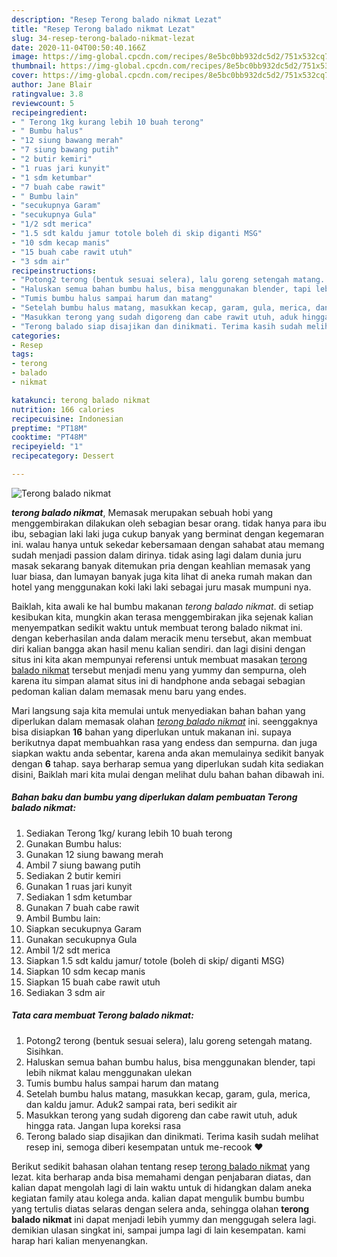 ```yaml
---
description: "Resep Terong balado nikmat Lezat"
title: "Resep Terong balado nikmat Lezat"
slug: 34-resep-terong-balado-nikmat-lezat
date: 2020-11-04T00:50:40.166Z
image: https://img-global.cpcdn.com/recipes/8e5bc0bb932dc5d2/751x532cq70/terong-balado-nikmat-foto-resep-utama.jpg
thumbnail: https://img-global.cpcdn.com/recipes/8e5bc0bb932dc5d2/751x532cq70/terong-balado-nikmat-foto-resep-utama.jpg
cover: https://img-global.cpcdn.com/recipes/8e5bc0bb932dc5d2/751x532cq70/terong-balado-nikmat-foto-resep-utama.jpg
author: Jane Blair
ratingvalue: 3.8
reviewcount: 5
recipeingredient:
- " Terong 1kg kurang lebih 10 buah terong"
- " Bumbu halus"
- "12 siung bawang merah"
- "7 siung bawang putih"
- "2 butir kemiri"
- "1 ruas jari kunyit"
- "1 sdm ketumbar"
- "7 buah cabe rawit"
- " Bumbu lain"
- "secukupnya Garam"
- "secukupnya Gula"
- "1/2 sdt merica"
- "1.5 sdt kaldu jamur totole boleh di skip diganti MSG"
- "10 sdm kecap manis"
- "15 buah cabe rawit utuh"
- "3 sdm air"
recipeinstructions:
- "Potong2 terong (bentuk sesuai selera), lalu goreng setengah matang. Sisihkan."
- "Haluskan semua bahan bumbu halus, bisa menggunakan blender, tapi lebih nikmat kalau menggunakan ulekan"
- "Tumis bumbu halus sampai harum dan matang"
- "Setelah bumbu halus matang, masukkan kecap, garam, gula, merica, dan kaldu jamur. Aduk2 sampai rata, beri sedikit air"
- "Masukkan terong yang sudah digoreng dan cabe rawit utuh, aduk hingga rata. Jangan lupa koreksi rasa"
- "Terong balado siap disajikan dan dinikmati. Terima kasih sudah melihat resep ini, semoga diberi kesempatan untuk me-recook ♥️"
categories:
- Resep
tags:
- terong
- balado
- nikmat

katakunci: terong balado nikmat 
nutrition: 166 calories
recipecuisine: Indonesian
preptime: "PT18M"
cooktime: "PT48M"
recipeyield: "1"
recipecategory: Dessert

---
```



![Terong balado nikmat](https://img-global.cpcdn.com/recipes/8e5bc0bb932dc5d2/751x532cq70/terong-balado-nikmat-foto-resep-utama.jpg)

<b><i>terong balado nikmat</i></b>, Memasak merupakan sebuah hobi yang menggembirakan dilakukan oleh sebagian besar orang. tidak hanya para ibu ibu, sebagian laki laki juga cukup banyak yang berminat dengan kegemaran ini. walau hanya untuk sekedar kebersamaan dengan sahabat atau memang sudah menjadi passion dalam dirinya. tidak asing lagi dalam dunia juru masak sekarang banyak ditemukan pria dengan keahlian memasak yang luar biasa, dan lumayan banyak juga kita lihat di aneka rumah makan dan hotel yang menggunakan koki laki laki sebagai juru masak mumpuni nya.



Baiklah, kita awali ke hal bumbu makanan <i>terong balado nikmat</i>. di setiap kesibukan kita, mungkin akan terasa menggembirakan jika sejenak kalian menyempatkan sedikit waktu untuk membuat terong balado nikmat ini. dengan keberhasilan anda dalam meracik menu tersebut, akan membuat diri kalian bangga akan hasil menu kalian sendiri. dan lagi disini dengan situs ini kita akan mempunyai referensi untuk membuat masakan <u>terong balado nikmat</u> tersebut menjadi menu yang yummy dan sempurna, oleh karena itu simpan alamat situs ini di handphone anda sebagai sebagian pedoman kalian dalam memasak menu baru yang endes.


Mari langsung saja kita memulai untuk menyediakan bahan bahan yang diperlukan dalam memasak olahan <u><i>terong balado nikmat</i></u> ini. seenggaknya bisa disiapkan <b>16</b> bahan yang diperlukan untuk makanan ini. supaya berikutnya dapat membuahkan rasa yang endess dan sempurna. dan juga siapkan waktu anda sebentar, karena anda akan memulainya sedikit banyak dengan <b>6</b> tahap. saya berharap semua yang diperlukan sudah kita sediakan disini, Baiklah mari kita mulai dengan melihat dulu bahan bahan dibawah ini.

<!--inarticleads1-->

##### Bahan baku dan bumbu yang diperlukan dalam pembuatan Terong balado nikmat:

1. Sediakan  Terong 1kg/ kurang lebih 10 buah terong
1. Gunakan  Bumbu halus:
1. Gunakan 12 siung bawang merah
1. Ambil 7 siung bawang putih
1. Sediakan 2 butir kemiri
1. Gunakan 1 ruas jari kunyit
1. Sediakan 1 sdm ketumbar
1. Gunakan 7 buah cabe rawit
1. Ambil  Bumbu lain:
1. Siapkan secukupnya Garam
1. Gunakan secukupnya Gula
1. Ambil 1/2 sdt merica
1. Siapkan 1.5 sdt kaldu jamur/ totole (boleh di skip/ diganti MSG)
1. Siapkan 10 sdm kecap manis
1. Siapkan 15 buah cabe rawit utuh
1. Sediakan 3 sdm air




<!--inarticleads2-->

##### Tata cara membuat Terong balado nikmat:

1. Potong2 terong (bentuk sesuai selera), lalu goreng setengah matang. Sisihkan.
1. Haluskan semua bahan bumbu halus, bisa menggunakan blender, tapi lebih nikmat kalau menggunakan ulekan
1. Tumis bumbu halus sampai harum dan matang
1. Setelah bumbu halus matang, masukkan kecap, garam, gula, merica, dan kaldu jamur. Aduk2 sampai rata, beri sedikit air
1. Masukkan terong yang sudah digoreng dan cabe rawit utuh, aduk hingga rata. Jangan lupa koreksi rasa
1. Terong balado siap disajikan dan dinikmati. Terima kasih sudah melihat resep ini, semoga diberi kesempatan untuk me-recook ♥️




Berikut sedikit bahasan olahan tentang resep <u>terong balado nikmat</u> yang lezat. kita berharap anda bisa memahami dengan penjabaran diatas, dan kalian dapat mengolah lagi di lain waktu untuk di hidangkan dalam aneka kegiatan family atau kolega anda. kalian dapat mengulik bumbu bumbu yang tertulis diatas selaras dengan selera anda, sehingga olahan <b>terong balado nikmat</b> ini dapat menjadi lebih yummy dan menggugah selera lagi. demikian ulasan singkat ini, sampai jumpa lagi di lain kesempatan. kami harap hari kalian menyenangkan.
